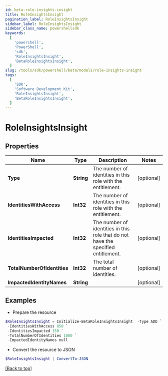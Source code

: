 ```yaml
---
id: beta-role-insights-insight
title: RoleInsightsInsight
pagination_label: RoleInsightsInsight
sidebar_label: RoleInsightsInsight
sidebar_class_name: powershellsdk
keywords:
  [
    'powershell',
    'PowerShell',
    'sdk',
    'RoleInsightsInsight',
    'BetaRoleInsightsInsight',
  ]
slug: /tools/sdk/powershell/beta/models/role-insights-insight
tags:
  [
    'SDK',
    'Software Development Kit',
    'RoleInsightsInsight',
    'BetaRoleInsightsInsight',
  ]
---
```


# RoleInsightsInsight

## Properties

| Name | Type | Description | Notes |
| --- | --- | --- | --- |
| **Type** | **String** | The number of identities in this role with the entitlement. | [optional] |
| **IdentitiesWithAccess** | **Int32** | The number of identities in this role with the entitlement. | [optional] |
| **IdentitiesImpacted** | **Int32** | The number of identities in this role that do not have the specified entitlement. | [optional] |
| **TotalNumberOfIdentities** | **Int32** | The total number of identities. | [optional] |
| **ImpactedIdentityNames** | **String** |  | [optional] |

## Examples

- Prepare the resource

```powershell
$RoleInsightsInsight = Initialize-BetaRoleInsightsInsight  -Type ADD `
 -IdentitiesWithAccess 850 `
 -IdentitiesImpacted 150 `
 -TotalNumberOfIdentities 1000 `
 -ImpactedIdentityNames null
```

- Convert the resource to JSON

```powershell
$RoleInsightsInsight | ConvertTo-JSON
```

[[Back to top]](#)
